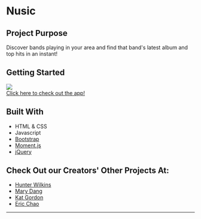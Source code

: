 # Nusic

## Project Purpose 
Discover bands playing in your area and find that band's latest album and top hits in an instant!

## Getting Started
<img src='assets/images/nusic-revamped.gif'><br>
[Click here to check out the app!](https://hunterwilkins.github.io/project_one/)

## Built With
- HTML & CSS
- Javascript
- [Bootstrap](https://getbootstrap.com/)
- [Moment.js](https://momentjs.com/)
- [jQuery](https://jquery.com/download/)

## Check Out our Creators' Other Projects At:
- [Hunter Wilkins](https://github.com/HunterWilkins)
- [Mary Dang](https://github.com/mkd454)
- [Kat Gordon](https://github.com/Katgordon)
- [Eric Chao](https://github.com/echao2012)

- - -